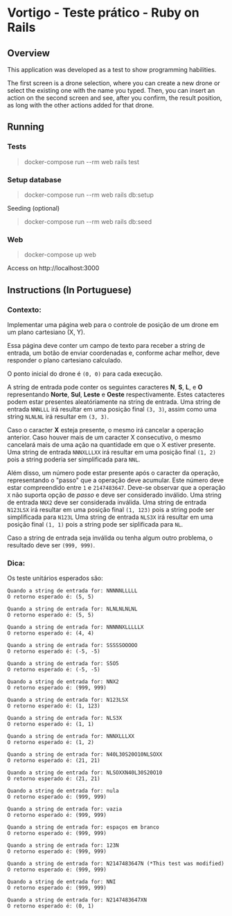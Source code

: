 # Vortigo - Teste prático - Ruby on Rails

## Overview

This application was developed as a test to show programming habilities.

The first screen is a drone selection, where you can create a new drone or select the existing one with the name you typed. Then, you can insert an action on the second screen and see, after you confirm, the result position, as long with the other actions added for that drone.

## Running

### Tests

> docker-compose run --rm web rails test


### Setup database

> docker-compose run --rm web rails db:setup

Seeding (optional)

> docker-compose run --rm web rails db:seed

### Web

> docker-compose up web

Access on http://localhost:3000

## Instructions (In Portuguese)

### Contexto:

Implementar uma página web para o controle de posição de um drone em um plano cartesiano (X, Y).

Essa página deve conter um campo de texto para receber a string de entrada, um botão de enviar coordenadas e, conforme achar melhor, deve responder o plano cartesiano calculado.

O ponto inicial do drone é `(0, 0)` para cada execução.

A string de entrada pode conter os seguintes caracteres **N**, **S**, **L**, e **O** representando **Norte**, **Sul**, **Leste** e **Oeste** respectivamente.
Estes catacteres podem estar presentes aleatóriamente na string de entrada.
Uma string de entrada `NNNLLL` irá resultar em uma posição final `(3, 3)`, assim como uma string `NLNLNL` irá resultar em `(3, 3)`.

Caso o caracter **X** esteja presente, o mesmo irá cancelar a operação anterior. 
Caso houver mais de um caracter X consecutivo, o mesmo cancelará mais de uma ação na quantidade em que o X estiver presente.
Uma string de entrada `NNNXLLLXX` irá resultar em uma posição final `(1, 2)` pois a string poderia ser simplificada para `NNL`.

Além disso, um número pode estar presente após o caracter da operação, representando o "passo" que a operação deve acumular.
Este número deve estar compreendido entre `1` e `2147483647`.
Deve-se observar que a operação `X` não suporta opção de *passo* e deve ser considerado inválido. Uma string de entrada `NNX2` deve ser considerada inválida.
Uma string de entrada `N123LSX` irá resultar em uma posição final `(1, 123)` pois a string pode ser simplificada para `N123L`
Uma string de entrada `NLS3X` irá resultar em uma posição final `(1, 1)` pois a string pode ser siplificada para `NL`.

Caso a string de entrada seja inválida ou tenha algum outro problema, o resultado deve ser `(999, 999)`.

### Dica:

Os teste unitários esperados são:
 ```
 Quando a string de entrada for: NNNNNLLLLL
 O retorno esperado é: (5, 5)

 Quando a string de entrada for: NLNLNLNLNL
 O retorno esperado é: (5, 5)

 Quando a string de entrada for: NNNNNXLLLLLX
 O retorno esperado é: (4, 4)

 Quando a string de entrada for: SSSSSOOOOO
 O retorno esperado é: (-5, -5)

 Quando a string de entrada for: S5O5
 O retorno esperado é: (-5, -5)

 Quando a string de entrada for: NNX2
 O retorno esperado é: (999, 999)

 Quando a string de entrada for: N123LSX
 O retorno esperado é: (1, 123)

 Quando a string de entrada for: NLS3X
 O retorno esperado é: (1, 1)

 Quando a string de entrada for: NNNXLLLXX
 O retorno esperado é: (1, 2)

 Quando a string de entrada for: N40L30S20O10NLSOXX
 O retorno esperado é: (21, 21)

 Quando a string de entrada for: NLSOXXN40L30S20O10
 O retorno esperado é: (21, 21)

 Quando a string de entrada for: nula
 O retorno esperado é: (999, 999)

 Quando a string de entrada for: vazia
 O retorno esperado é: (999, 999)

 Quando a string de entrada for: espaços em branco
 O retorno esperado é: (999, 999)

 Quando a string de entrada for: 123N
 O retorno esperado é: (999, 999)

 Quando a string de entrada for: N2147483647N (*This test was modified)
 O retorno esperado é: (999, 999)

 Quando a string de entrada for: NNI
 O retorno esperado é: (999, 999)

 Quando a string de entrada for: N2147483647XN
 O retorno esperado é: (0, 1)
 ```